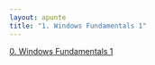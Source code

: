 ```yaml
---
layout: apunte
title: "1. Windows Fundamentals 1"
---
```


[0. Windows Fundamentals 1](/apuntes/thm/0-pre-career/1-pre-security/5-windows-fundamentals/1-windows-fundamentals-part-1/0-windows-fundamentals-1/)